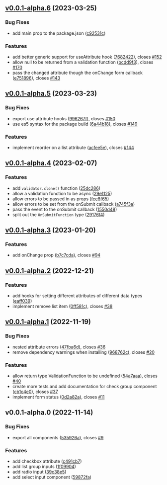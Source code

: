 ## [v0.0.1-alpha.6](https://github.com/AdeAttwood/ReactForm/compare/v0.0.1-alpha.5...v0.0.1-alpha.6) (2023-03-25)

### Bug Fixes

* add main prop to the package.json ([c92531c](https://github.com/AdeAttwood/ReactForm/commit/c92531ce1094299bcbbcec5c7bbf5ea04cc49f6d))


### Features

* add better generic support for useAttribute hook ([7682422](https://github.com/AdeAttwood/ReactForm/commit/7682422d2a64dcc7a965d9c36ffc73df0a46e937)), closes [#152](https://github.com/AdeAttwood/ReactForm/issues/152)
* allow null to be returned from a validation function ([bcdd9f3](https://github.com/AdeAttwood/ReactForm/commit/bcdd9f3ec112837dfbc35b918bed8bcd3bfba64c)), closes [#170](https://github.com/AdeAttwood/ReactForm/issues/170)
* pass the changed attribute though the onChange form callback ([e751896](https://github.com/AdeAttwood/ReactForm/commit/e751896e6d97c33c12ad87ec5c7fb052b051730e)), closes [#143](https://github.com/AdeAttwood/ReactForm/issues/143)

## [v0.0.1-alpha.5](https://github.com/AdeAttwood/ReactForm/compare/v0.0.1-alpha.4...v0.0.1-alpha.5) (2023-03-23)

### Bug Fixes

* export use attribute hooks ([996267f](https://github.com/AdeAttwood/ReactForm/commit/996267f1f73e9c36488c7d7bf1965b0f9fb3c742)), closes [#150](https://github.com/AdeAttwood/ReactForm/issues/150)
* use es5 syntax for the package build ([6a44b18](https://github.com/AdeAttwood/ReactForm/commit/6a44b18ea56afc6061e6a90d488f01a994c0a4c5)), closes [#149](https://github.com/AdeAttwood/ReactForm/issues/149)


### Features

* implement reorder on a list attribute ([acfee5e](https://github.com/AdeAttwood/ReactForm/commit/acfee5e48ff67e95dcc20bf07594b5ad3a31ed8b)), closes [#144](https://github.com/AdeAttwood/ReactForm/issues/144)

## [v0.0.1-alpha.4](https://github.com/AdeAttwood/ReactForm/compare/v0.0.1-alpha.3...v0.0.1-alpha.4) (2023-02-07)

### Features

* add `validator.clone()` function ([25dc286](https://github.com/AdeAttwood/ReactForm/commit/25dc28670eb4d0e206e1856db3495cebd4b4a6c9))
* allow a validation function to be async ([29e1125](https://github.com/AdeAttwood/ReactForm/commit/29e11257ca2309af757e52ea2dad3ef0a61e08de))
* allow errors to be passed in as props ([fce8f65](https://github.com/AdeAttwood/ReactForm/commit/fce8f65cafa2cf51934b1ef04b6b82c270af6c94))
* allow errors to be set from the onSubmit callback ([a745f3a](https://github.com/AdeAttwood/ReactForm/commit/a745f3a931fc313fa781ab61c98fd902cce4fc3b))
* pass the event to the onSubmit callback ([1550d48](https://github.com/AdeAttwood/ReactForm/commit/1550d4837bff74cfc1dd8f5f5a1817a584f69ace))
* split out the `OnSubmitFunction` type ([29176f4](https://github.com/AdeAttwood/ReactForm/commit/29176f4d3c62c08d493c50508b272d907d155d25))

## [v0.0.1-alpha.3](https://github.com/AdeAttwood/ReactForm/compare/v0.0.1-alpha.2...v0.0.1-alpha.3) (2023-01-20)

### Features

* add onChange prop ([b7c7cda](https://github.com/AdeAttwood/ReactForm/commit/b7c7cda8199311f648e985066347173286939c41)), closes [#94](https://github.com/AdeAttwood/ReactForm/issues/94)

## [v0.0.1-alpha.2](https://github.com/AdeAttwood/ReactForm/compare/v0.0.1-alpha.1...v0.0.1-alpha.2) (2022-12-21)

### Features

* add hooks for setting different attributes of different data types ([eaff039](https://github.com/AdeAttwood/ReactForm/commit/eaff0399e982fda174efb159bb73c6b44a67dd6a))
* implement remove list item ([0ff581c](https://github.com/AdeAttwood/ReactForm/commit/0ff581c9356a8b5eba98cba9dad9eaa9a9f9f07d)), closes [#38](https://github.com/AdeAttwood/ReactForm/issues/38)

## [v0.0.1-alpha.1](https://github.com/AdeAttwood/ReactForm/compare/v0.0.1-alpha.0...v0.0.1-alpha.1) (2022-11-19)

### Bug Fixes

* nested attribute errors ([47fba6d](https://github.com/AdeAttwood/ReactForm/commit/47fba6db0ca43729fcd200b90655fff50a5e87c1)), closes [#36](https://github.com/AdeAttwood/ReactForm/issues/36)
* remove dependency warnings when installing ([968762c](https://github.com/AdeAttwood/ReactForm/commit/968762c99a5af7a9c4febf60a76c91a39566a5ce)), closes [#20](https://github.com/AdeAttwood/ReactForm/issues/20)


### Features

* allow return type ValidationFunction to be undefined ([54a7aaa](https://github.com/AdeAttwood/ReactForm/commit/54a7aaaac0b579adbde2934e5530fc1bf80ebdc4)), closes [#40](https://github.com/AdeAttwood/ReactForm/issues/40)
* create more tests and add documentation for check group component ([cb1c4e0](https://github.com/AdeAttwood/ReactForm/commit/cb1c4e00b280a67dfda140d4f2bc5b064eb3b8f5)), closes [#37](https://github.com/AdeAttwood/ReactForm/issues/37)
* implement form status ([0d2a82a](https://github.com/AdeAttwood/ReactForm/commit/0d2a82ae812718c702ea05eedd1bb57f35b40ce2)), closes [#11](https://github.com/AdeAttwood/ReactForm/issues/11)

## v0.0.1-alpha.0 (2022-11-14)

### Bug Fixes

* export all components ([535926a](https://github.com/AdeAttwood/ReactForm/commit/535926abdd6d66fe8dd1fb5f9158e481d66d7576)), closes [#9](https://github.com/AdeAttwood/ReactForm/issues/9)


### Features

* add checkbox attribute ([c491cb7](https://github.com/AdeAttwood/ReactForm/commit/c491cb77941e5c38dab2a611b247b263a576c621))
* add list group inputs ([1f09904](https://github.com/AdeAttwood/ReactForm/commit/1f09904941b47bbd8f5d224ec70f5036c8d03bb2))
* add radio input ([39c38e5](https://github.com/AdeAttwood/ReactForm/commit/39c38e528f29cea2056d19defb107de41a76aa08))
* add select input component ([59872fa](https://github.com/AdeAttwood/ReactForm/commit/59872fa956c5c22965fb44eaf1bc9888dfc2f1d9))

